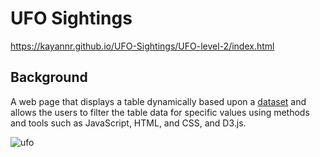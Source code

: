 # UFO Sightings

https://kayannr.github.io/UFO-Sightings/UFO-level-2/index.html

## Background

A web page that displays a table dynamically based upon a [dataset](UFO-level-2/static/js/data.js) and allows the users to filter the table data for specific values using methods and tools such as JavaScript, HTML, and CSS, and D3.js. 

![ufo](UFO-level-2/static/images/wp.png)

